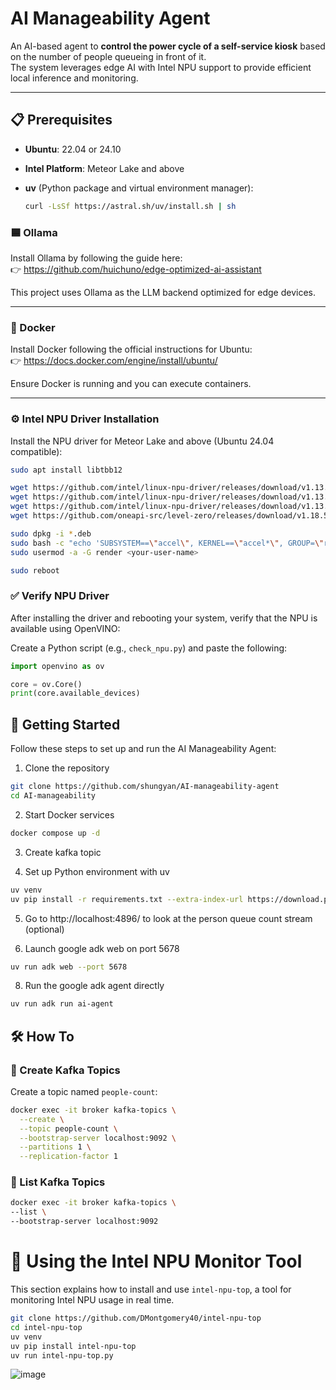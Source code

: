 # AI Manageability Agent

An AI-based agent to **control the power cycle of a self-service kiosk** based on the number of people queueing in front of it.  
The system leverages edge AI with Intel NPU support to provide efficient local inference and monitoring.

---

## 📋 Prerequisites

- **Ubuntu**: 22.04 or 24.10  
- **Intel Platform**: Meteor Lake and above  
- **uv** (Python package and virtual environment manager):
  
  ```bash
  curl -LsSf https://astral.sh/uv/install.sh | sh


### 🟦 Ollama

Install Ollama by following the guide here:  
👉 https://github.com/huichuno/edge-optimized-ai-assistant

This project uses Ollama as the LLM backend optimized for edge devices.

---

### 🐳 Docker

Install Docker following the official instructions for Ubuntu:  
👉 https://docs.docker.com/engine/install/ubuntu/

Ensure Docker is running and you can execute containers.

---

### ⚙️ Intel NPU Driver Installation

Install the NPU driver for Meteor Lake and above (Ubuntu 24.04 compatible):

```bash
sudo apt install libtbb12

wget https://github.com/intel/linux-npu-driver/releases/download/v1.13.0/intel-driver-compiler-npu_1.13.0.20250131-13074932693_ubuntu24.04_amd64.deb
wget https://github.com/intel/linux-npu-driver/releases/download/v1.13.0/intel-fw-npu_1.13.0.20250131-13074932693_ubuntu24.04_amd64.deb
wget https://github.com/intel/linux-npu-driver/releases/download/v1.13.0/intel-level-zero-npu_1.13.0.20250131-13074932693_ubuntu24.04_amd64.deb
wget https://github.com/oneapi-src/level-zero/releases/download/v1.18.5/level-zero_1.18.5+u24.04_amd64.deb

sudo dpkg -i *.deb
sudo bash -c "echo 'SUBSYSTEM==\"accel\", KERNEL==\"accel*\", GROUP=\"render\", MODE=\"0660\"' > /etc/udev/rules.d/10-intel-vpu.rules"
sudo usermod -a -G render <your-user-name>

sudo reboot
```

### ✅ Verify NPU Driver

After installing the driver and rebooting your system, verify that the NPU is available using OpenVINO:

Create a Python script (e.g., `check_npu.py`) and paste the following:

```python
import openvino as ov

core = ov.Core()
print(core.available_devices)
```

## 🚀 Getting Started

Follow these steps to set up and run the AI Manageability Agent:
1.  Clone the repository
```bash
git clone https://github.com/shungyan/AI-manageability-agent
cd AI-manageability
```

2. Start Docker services
```bash
docker compose up -d
```
3. Create kafka topic 

4. Set up Python environment with uv
```bash
uv venv
uv pip install -r requirements.txt --extra-index-url https://download.pytorch.org/whl/cpu --index-strategy unsafe-best-match
```

5. Go to http://localhost:4896/ to look at the person queue count stream (optional)

7. Launch google adk web on port 5678
```bash
uv run adk web --port 5678
```

8. Run the google adk agent directly
```bash
uv run adk run ai-agent
```
## 🛠️ How To

### 🧵 Create Kafka Topics

Create a topic named `people-count`:

```bash
docker exec -it broker kafka-topics \
  --create \
  --topic people-count \
  --bootstrap-server localhost:9092 \
  --partitions 1 \
  --replication-factor 1
```

### 🧵 List Kafka Topics

```bash
docker exec -it broker kafka-topics \
--list \
--bootstrap-server localhost:9092
```

# 🧠 Using the Intel NPU Monitor Tool

This section explains how to install and use `intel-npu-top`, a tool for monitoring Intel NPU usage in real time.


```bash
git clone https://github.com/DMontgomery40/intel-npu-top
cd intel-npu-top
uv venv
uv pip install intel-npu-top
uv run intel-npu-top.py
```
![image](https://github.com/user-attachments/assets/347092f5-29bb-4494-9539-39ca06a8fc6c)


